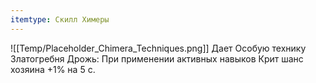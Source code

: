 ```yaml
---
itemtype: Скилл Химеры
---
```

![[Temp/Placeholder_Chimera_Techniques.png]]
Дает Особую технику Златогребня Дрожь: При применении активных навыков Крит шанс хозяина +1% на 5 с.
